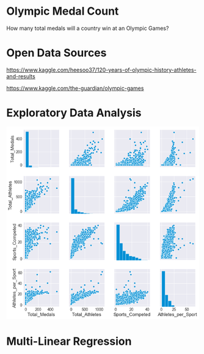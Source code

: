 # Olympic Medal Count

How many total medals will a country win at an Olympic Games?

# Open Data Sources

https://www.kaggle.com/heesoo37/120-years-of-olympic-history-athletes-and-results

https://www.kaggle.com/the-guardian/olympic-games


# Exploratory Data Analysis

![Dependent Variables](/Plots/Dependent_Variables_Pairplot.png)


# Multi-Linear Regression
